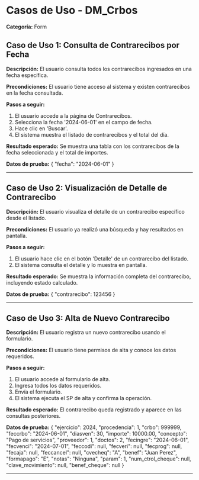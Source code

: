 # Casos de Uso - DM_Crbos

**Categoría:** Form

## Caso de Uso 1: Consulta de Contrarecibos por Fecha

**Descripción:** El usuario consulta todos los contrarecibos ingresados en una fecha específica.

**Precondiciones:**
El usuario tiene acceso al sistema y existen contrarecibos en la fecha consultada.

**Pasos a seguir:**
1. El usuario accede a la página de Contrarecibos.
2. Selecciona la fecha '2024-06-01' en el campo de fecha.
3. Hace clic en 'Buscar'.
4. El sistema muestra el listado de contrarecibos y el total del día.

**Resultado esperado:**
Se muestra una tabla con los contrarecibos de la fecha seleccionada y el total de importes.

**Datos de prueba:**
{ "fecha": "2024-06-01" }

---

## Caso de Uso 2: Visualización de Detalle de Contrarecibo

**Descripción:** El usuario visualiza el detalle de un contrarecibo específico desde el listado.

**Precondiciones:**
El usuario ya realizó una búsqueda y hay resultados en pantalla.

**Pasos a seguir:**
1. El usuario hace clic en el botón 'Detalle' de un contrarecibo del listado.
2. El sistema consulta el detalle y lo muestra en pantalla.

**Resultado esperado:**
Se muestra la información completa del contrarecibo, incluyendo estado calculado.

**Datos de prueba:**
{ "contrarecibo": 123456 }

---

## Caso de Uso 3: Alta de Nuevo Contrarecibo

**Descripción:** El usuario registra un nuevo contrarecibo usando el formulario.

**Precondiciones:**
El usuario tiene permisos de alta y conoce los datos requeridos.

**Pasos a seguir:**
1. El usuario accede al formulario de alta.
2. Ingresa todos los datos requeridos.
3. Envía el formulario.
4. El sistema ejecuta el SP de alta y confirma la operación.

**Resultado esperado:**
El contrarecibo queda registrado y aparece en las consultas posteriores.

**Datos de prueba:**
{ "ejercicio": 2024, "procedencia": 1, "crbo": 999999, "feccrbo": "2024-06-01", "diasven": 30, "importe": 10000.00, "concepto": "Pago de servicios", "proveedor": 1, "doctos": 2, "fecingre": "2024-06-01", "fecvenci": "2024-07-01", "feccodi": null, "fecveri": null, "fecprog": null, "fecaja": null, "feccancel": null, "cvecheq": "A", "benef": "Juan Perez", "formapago": "E", "notas": "Ninguna", "param": 1, "num_ctrol_cheque": null, "clave_movimiento": null, "benef_cheque": null }

---

